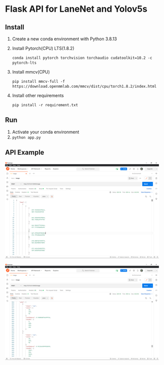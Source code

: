# Flask API for LaneNet and Yolov5s

## Install

1. Create a new conda environment with Python 3.8.13

2. Install Pytorch(CPU) LTS(1.8.2)

   ```shell
   conda install pytorch torchvision torchaudio cudatoolkit=10.2 -c pytorch-lts
   ```

3. Install mmcv(CPU)

   ```shell
   pip install mmcv-full -f https://download.openmmlab.com/mmcv/dist/cpu/torch1.8.2/index.html
   ```

4. Install other requirements

   ```shell
   pip install -r requirement.txt
   ```

## Run

1. Activate your conda environment
2. `python app.py`

## API Example

![example1](image/example1.png)

![example2](image/example2.png)